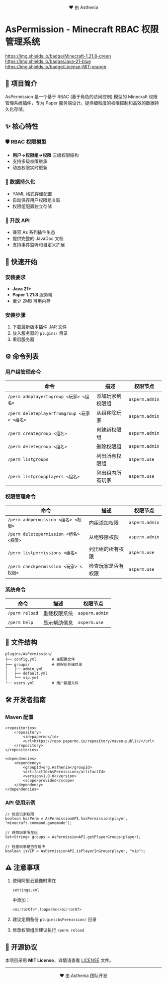 <p align="center"> ❤️ 由 Asthenia  </p>

# AsPermission - Minecraft RBAC 权限管理系统

https://img.shields.io/badge/Minecraft-1.21.8-green
 https://img.shields.io/badge/Java-21-blue
 https://img.shields.io/badge/License-MIT-orange

## 📖 项目简介

AsPermission 是一个基于 RBAC (基于角色的访问控制) 模型的 Minecraft 权限管理系统插件，专为 Paper 服务端设计。提供细粒度的权限控制和高效的数据持久化存储。

## ✨ 核心特性

### 🛡️ RBAC 权限模型

- **用户→权限组→权限** 三级权限结构
- 支持多级权限继承
- 动态权限实时更新

### 💾 数据持久化

- YAML 格式存储配置
- 自动保存用户权限组关联
- 权限组配置独立存储

### 🔌 开放 API

- 兼容 As 系列插件生态
- 提供完整的 JavaDoc 文档
- 支持事件监听和自定义扩展

## 🚀 快速开始

### 安装要求

- **Java 21+**
- **Paper 1.21.8** 服务端
- 至少 2MB 可用内存

### 安装步骤

1. 下载最新版本插件 JAR 文件
2. 放入服务器的 `plugins/` 目录
3. 重启服务器

## ⚙️ 命令列表

### 用户组管理命令

| 命令                                        | 描述             | 权限节点       |
| ------------------------------------------- | ---------------- | -------------- |
| `/perm addplayertogroup <玩家> <组名>`      | 添加玩家到权限组 | `asperm.admin` |
| `/perm deleteplayerfromgroup <玩家> <组名>` | 从组移除玩家     | `asperm.admin` |
| `/perm creategroup <组名>`                  | 创建新权限组     | `asperm.admin` |
| `/perm deletegroup <组名>`                  | 删除权限组       | `asperm.admin` |
| `/perm listgroups`                          | 列出所有权限组   | `asperm.use`   |
| `/perm listgroupplayers <组名>`             | 列出组内所有玩家 | `asperm.use`   |

### 权限管理命令

| 命令                                   | 描述               | 权限节点       |
| -------------------------------------- | ------------------ | -------------- |
| `/perm addpermission <组名> <权限>`    | 向组添加权限       | `asperm.admin` |
| `/perm deletepermission <组名> <权限>` | 从组移除权限       | `asperm.admin` |
| `/perm listpermissions <组名>`         | 列出组的所有权限   | `asperm.use`   |
| `/perm checkpermission <玩家> <权限>`  | 检查玩家是否有权限 | `asperm.use`   |

### 系统命令

| 命令           | 描述         | 权限节点       |
| -------------- | ------------ | -------------- |
| `/perm reload` | 重载权限系统 | `asperm.admin` |
| `/perm help`   | 显示帮助信息 | `asperm.use`   |

## 📂 文件结构

```
plugins/AsPermission/
├── config.yml       # 主配置文件
├── groups/          # 权限组存储目录
│   ├── admin.yml
│   ├── default.yml
│   └── vip.yml
└── users.yml        # 用户数据文件
```

## 🛠️ 开发者指南

### Maven 配置

```
<repositories>
    <repository>
        <id>papermc</id>
        <url>https://repo.papermc.io/repository/maven-public/</url>
    </repository>
</repositories>

<dependencies>
    <dependency>
        <groupId>org.Asthenia</groupId>
        <artifactId>AsPermission</artifactId>
        <version>1.0.0</version>
        <scope>provided</scope>
    </dependency>
</dependencies>
```

### API 使用示例

```
// 检查玩家权限
boolean hasPerm = AsPermissionAPI.hasPermission(player, "minecraft.command.gamemode");

// 获取玩家所在组
Set<String> groups = AsPermissionAPI.getPlayerGroups(player);

// 检查玩家是否在组中
boolean isVIP = AsPermissionAPI.isPlayerInGroup(player, "vip");
```

## ⚠️ 注意事项

1. 使用阿里云镜像时需在 

   ```
   settings.xml
   ```

    中添加：

   ```
   <mirrorOf>*,!papermc</mirrorOf>
   ```

2. 建议定期备份 `plugins/AsPermission/` 目录

3. 修改权限组后建议执行 `/perm reload`

## 📜 开源协议

本项目采用 **MIT License**，详情请查看 [LICENSE](https://yuanbao.tencent.com/chat/naQivTmsDa/LICENSE) 文件。

------

<p align="center"> ❤️ 由 Asthenia 团队开发</p>